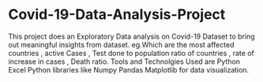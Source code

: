 # Covid-19-Data-Analysis-Project
This project does an Exploratory Data analysis on Covid-19 Dataset to bring out meaningful insights from dataset.
eg.Which are the most affected countries , active Cases , Test done to population ratio of countries , rate of increase in cases , Death ratio.
Tools and Technolgies Used are
Python
Excel
Python libraries like 
Numpy 
Pandas
Matplotlib for data visualization.


